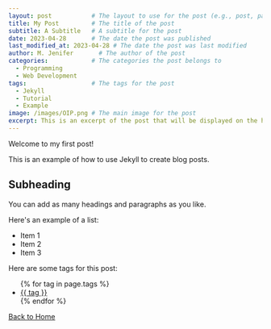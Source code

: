 ```yaml
---
layout: post           # The layout to use for the post (e.g., post, page)
title: My Post         # The title of the post
subtitle: A Subtitle   # A subtitle for the post
date: 2023-04-28       # The date the post was published
last_modified_at: 2023-04-28 # The date the post was last modified
author: M. Jenifer       # The author of the post
categories:            # The categories the post belongs to
  - Programming
  - Web Development
tags:                  # The tags for the post
  - Jekyll
  - Tutorial
  - Example
image: /images/OIP.png # The main image for the post
excerpt: This is an excerpt of the post that will be displayed on the homepage # The excerpt for the post
---
```


<p>Welcome to my first post!</p>

<p>This is an example of how to use Jekyll to create blog posts.</p>

<h2>Subheading</h2>

<p>You can add as many headings and paragraphs as you like.</p>

<p>Here's an example of a list:</p>

<ul>
  <li>Item 1</li>
  <li>Item 2</li>
  <li>Item 3</li>
</ul>

<p>Here are some tags for this post:</p>
<ul>
{% for tag in page.tags %}
  <li><a href="/tags/{{ tag }}/">{{ tag }}</a></li>
{% endfor %}
</ul>

<p><a href="/">Back to Home</a></p>
